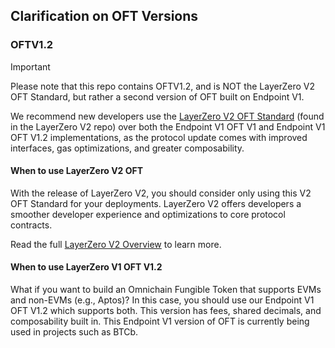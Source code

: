 ## Clarification on OFT Versions

### OFTV1.2

> [!IMPORTANT]
> Please note that this repo contains OFTV1.2, and is NOT the LayerZero V2 OFT Standard, but rather a second version of OFT built on Endpoint V1.

We recommend new developers use the [LayerZero V2 OFT Standard](https://github.com/LayerZero-Labs/LayerZero-v2/blob/main/packages/layerzero-v2/evm/oapp/contracts/oft/OFT.sol) (found in the LayerZero V2 repo) over both the Endpoint V1 OFT V1 and Endpoint V1 OFT V1.2 implementations, as the protocol update comes with improved interfaces, gas optimizations, and greater composability.

#### When to use LayerZero V2 OFT

With the release of LayerZero V2, you should consider only using this V2 OFT Standard for your deployments. LayerZero V2 offers developers a smoother developer experience and optimizations to core protocol contracts.

Read the full [LayerZero V2 Overview](https://docs.layerzero.network/v2/developers/evm/oft/quickstart) to learn more.

#### When to use LayerZero V1 OFT V1.2

What if you want to build an Omnichain Fungible Token that supports EVMs and non-EVMs (e.g., Aptos)? In this case, you should use our Endpoint V1 OFT V1.2 which supports both. This version has fees, shared decimals, and composability built in. This Endpoint V1 version of OFT is currently being used in projects such as BTCb.
